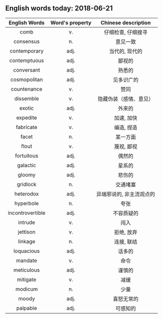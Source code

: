 ## English words today: 2018-06-21

| English Words | Word's property | Chinese description |
| :-----------: | :-------------: | :-----------------: |
| comb | v. | 仔细检查, 仔细搜寻 |
| consensus | n. | 意见一致 |
| contemporary | adj. | 当代的, 现代的 |
| contemptuous | adj. | 鄙视的 |
| conversant | adj. | 熟悉的 |
| cosmopolitan | adj. | 见多识广的 |
| countenance | v.  | 赞同 |
| dissemble | v. | 隐藏伪装（感情、意见） |
| exotic | adj. | 外来的 |
| expedite | v. | 加速, 加快 |
| fabricate | v. | 编造, 捏造 |
| facet | n. | 某一方面 |
| flout | v. | 蔑视, 鄙视 |
| fortuitous | adj. | 偶然的 |
| galactic | adj. | 星系的 |
| gloomy | adj. | 悲伤的 |
| gridlock | n.  | 交通堵塞 |
| heterodox | adj. | 异端邪说的, 非主流观点的 |
| hyperbole | n. | 夸张 |
| incontrovertible | adj. | 不容质疑的 |
| intrude | v. | 闯入 |
| jettison | v. | 拒绝, 放弃 |
| linkage | n. | 连接, 联结 |
| loquacious | adj. | 话多的 |
| mandate | v. | 命令 |
| meticulous | adj. | 谨慎的 |
| mitigate | v. | 减缓 |
| modicum | n. | 少量 |
| moody | adj. | 喜怒无常的 |
| palpable | adj. | 可感知的 |
